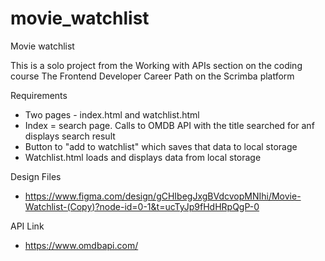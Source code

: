 # movie_watchlist

Movie watchlist

This is a solo project from the Working with APIs section on the coding course The Frontend Developer Career Path on the Scrimba platform

Requirements

- Two pages - index.html and watchlist.html
- Index = search page. Calls to OMDB API with the title searched for anf displays search result
- Button to "add to watchlist" which saves that data to local storage
- Watchlist.html loads and displays data from local storage

Design Files

- https://www.figma.com/design/gCHIbegJxgBVdcvopMNIhi/Movie-Watchlist-(Copy)?node-id=0-1&t=ucTyJp9fHdHRpQgP-0

API Link

- https://www.omdbapi.com/
